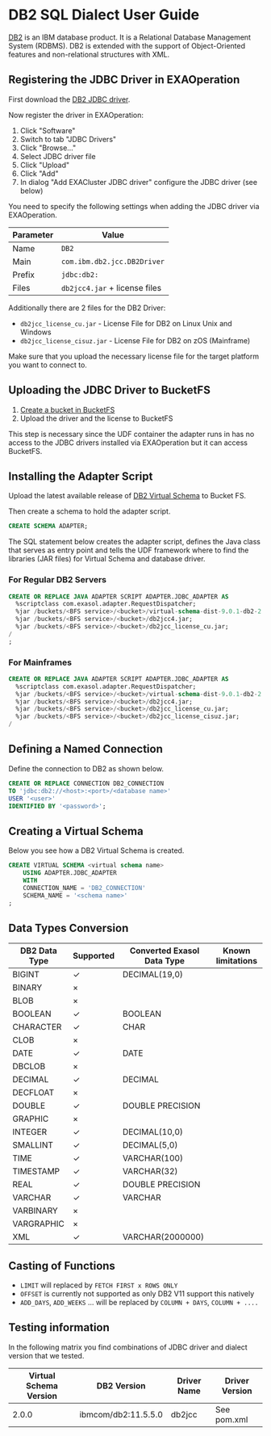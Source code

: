 # DB2 SQL Dialect User Guide

[DB2](https://www.ibm.com/db2/) is an IBM database product. It is a Relational Database Management System (RDBMS). DB2 is extended with the support of Object-Oriented features and non-relational structures with XML.

## Registering the JDBC Driver in EXAOperation

First download the [DB2 JDBC driver](http://www-01.ibm.com/support/docview.wss?uid=swg21363866).

Now register the driver in EXAOperation:

1. Click "Software"
1. Switch to tab "JDBC Drivers"
1. Click "Browse..."
1. Select JDBC driver file
1. Click "Upload"
1. Click "Add"
1. In dialog "Add EXACluster JDBC driver" configure the JDBC driver (see below)

You need to specify the following settings when adding the JDBC driver via EXAOperation.

| Parameter | Value                         |
|-----------|-------------------------------|
| Name      | `DB2`                         |
| Main      | `com.ibm.db2.jcc.DB2Driver`   |
| Prefix    | `jdbc:db2:`                   |
| Files     | `db2jcc4.jar` + license files |

Additionally there are 2 files for the DB2 Driver:

* `db2jcc_license_cu.jar` - License File for DB2 on Linux Unix and Windows
* `db2jcc_license_cisuz.jar` - License File for DB2 on zOS (Mainframe)

Make sure that you upload the necessary license file for the target platform you want to connect to. 

## Uploading the JDBC Driver to BucketFS

1. [Create a bucket in BucketFS](https://docs.exasol.com/administration/on-premise/bucketfs/create_new_bucket_in_bucketfs_service.htm)
1. Upload the driver and the license to BucketFS

This step is necessary since the UDF container the adapter runs in has no access to the JDBC drivers installed via EXAOperation but it can access BucketFS.

## Installing the Adapter Script

Upload the latest available release of [DB2 Virtual Schema](https://github.com/exasol/db2-virtual-schema/releases) to Bucket FS.

Then create a schema to hold the adapter script.

```sql
CREATE SCHEMA ADAPTER;
```

The SQL statement below creates the adapter script, defines the Java class that serves as entry point and tells the UDF framework where to find the libraries (JAR files) for Virtual Schema and database driver.

### For Regular DB2 Servers

```sql
CREATE OR REPLACE JAVA ADAPTER SCRIPT ADAPTER.JDBC_ADAPTER AS
  %scriptclass com.exasol.adapter.RequestDispatcher;
  %jar /buckets/<BFS service>/<bucket>/virtual-schema-dist-9.0.1-db2-2.0.0.jar;
  %jar /buckets/<BFS service>/<bucket>/db2jcc4.jar;
  %jar /buckets/<BFS service>/<bucket>/db2jcc_license_cu.jar;
/
;
```

### For Mainframes

```sql
CREATE OR REPLACE JAVA ADAPTER SCRIPT ADAPTER.JDBC_ADAPTER AS
  %scriptclass com.exasol.adapter.RequestDispatcher;
  %jar /buckets/<BFS service>/<bucket>/virtual-schema-dist-9.0.1-db2-2.0.0.jar;
  %jar /buckets/<BFS service>/<bucket>/db2jcc4.jar;
  %jar /buckets/<BFS service>/<bucket>/db2jcc_license_cu.jar;
  %jar /buckets/<BFS service>/<bucket>/db2jcc_license_cisuz.jar;
/
```
## Defining a Named Connection

Define the connection to DB2 as shown below.

```sql
CREATE OR REPLACE CONNECTION DB2_CONNECTION
TO 'jdbc:db2://<host>:<port>/<database name>'
USER '<user>'
IDENTIFIED BY '<password>';
```

## Creating a Virtual Schema

Below you see how a DB2 Virtual Schema is created. 

```sql
CREATE VIRTUAL SCHEMA <virtual schema name>
    USING ADAPTER.JDBC_ADAPTER
    WITH
	CONNECTION_NAME = 'DB2_CONNECTION'
	SCHEMA_NAME = '<schema name>'
;
```

## Data Types Conversion

| DB2 Data Type | Supported | Converted Exasol Data Type | Known limitations
|-------------- |-----------|----------------------------|-------------------
| BIGINT        | ✓         | DECIMAL(19,0)              |
| BINARY        | ×         |                            |
| BLOB          | ×         |                            |
| BOOLEAN       | ✓         | BOOLEAN                    |
| CHARACTER     | ✓         | CHAR                       |
| CLOB          | ×         |                            |
| DATE          | ✓         | DATE                       |
| DBCLOB        | ×         |                            |
| DECIMAL       | ✓         | DECIMAL                    |
| DECFLOAT      | ×         |                            |
| DOUBLE        | ✓         | DOUBLE PRECISION           |
| GRAPHIC       | ×         |                            |
| INTEGER       | ✓         | DECIMAL(10,0)              |
| SMALLINT      | ✓         | DECIMAL(5,0)               |
| TIME          | ✓         | VARCHAR(100)               |
| TIMESTAMP     | ✓         | VARCHAR(32)                |
| REAL          | ✓         | DOUBLE PRECISION           |
| VARCHAR       | ✓         | VARCHAR                    |
| VARBINARY     | ×         |                            |
| VARGRAPHIC    | ×         |                            |
| XML           | ✓         | VARCHAR(2000000)           |

## Casting of Functions

* `LIMIT` will replaced by `FETCH FIRST x ROWS ONLY`
* `OFFSET` is currently not supported as only DB2 V11 support this natively
* `ADD_DAYS`, `ADD_WEEKS` ... will be replaced by `COLUMN + DAYS`, `COLUMN + ....`

## Testing information

In the following matrix you find combinations of JDBC driver and dialect version that we tested.

| Virtual Schema Version | DB2 Version         | Driver Name | Driver Version |
|------------------------|---------------------|-------------|----------------|
| 2.0.0                  | ibmcom/db2:11.5.5.0 | db2jcc     | See pom.xml    |